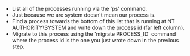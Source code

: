 * List all of the processes running via the 'ps' command.
* Just because we are system doesn't mean our process is.
* Find a process towards the bottom of this list that is running at NT AUTHORITY\SYSTEM and write down the process id (far left column).
* Migrate to this process using the 'migrate PROCESS_ID' command where the process id is the one you just wrote down in the previous step.
